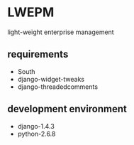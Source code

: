LWEPM
=====

light-weight enterprise management


requirements
------------
- South
- django-widget-tweaks
- django-threadedcomments


development environment
-----------------------
- django-1.4.3
- python-2.6.8
